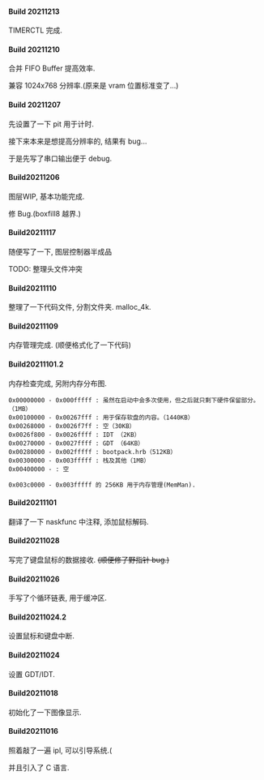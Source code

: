 #### Build 20211213

TIMERCTL 完成.

#### Build 20211210

合并 FIFO Buffer 提高效率.

兼容 1024x768 分辨率.(原来是 vram 位置标准变了...)


#### Build 20211207

先设置了一下 pit 用于计时.

接下来本来是想提高分辨率的, 结果有 bug...

于是先写了串口输出便于 debug.

#### Build20211206

图层WIP, 基本功能完成.

修 Bug.(boxfill8 越界.)

#### Build20211117

随便写了一下, 图层控制器半成品

TODO: 整理头文件冲突

#### Build20211110

整理了一下代码文件, 分割文件夹. malloc_4k.

#### Build20211109

内存管理完成. (顺便格式化了一下代码)

#### Build20211101.2

内存检查完成, 另附内存分布图.

```
0x00000000 - 0x000fffff : 虽然在启动中会多次使用，但之后就只剩下硬件保留部分。（1MB） 
0x00100000 - 0x00267fff : 用于保存软盘的内容。（1440KB） 
0x00268000 - 0x0026f7ff : 空（30KB） 
0x0026f800 - 0x0026ffff : IDT （2KB） 
0x00270000 - 0x0027ffff : GDT （64KB） 
0x00280000 - 0x002fffff : bootpack.hrb（512KB） 
0x00300000 - 0x003fffff : 栈及其他（1MB） 
0x00400000 - : 空

0x003c0000 - 0x003fffff 的 256KB 用于内存管理(MemMan).
```

#### Build20211101

翻译了一下 naskfunc 中注释, 添加鼠标解码.

#### Build20211028

写完了键盘鼠标的数据接收. ~~(顺便修了野指针 bug.)~~

#### Build20211026

手写了个循环链表, 用于缓冲区.

#### Build20211024.2

设置鼠标和键盘中断.

#### Build20211024

设置 GDT/IDT.

#### Build20211018

初始化了一下图像显示.

#### Build20211016

照着敲了一遍 ipl, 可以引导系统.(

并且引入了 C 语言.

